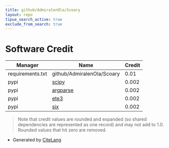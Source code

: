 ```yaml
---
title: github/AdmiralenOla/Scoary
layout: repo
tipue_search_active: true
exclude_from_search: true
---
```

# Software Credit

|Manager|Name|Credit|
|-------|----|------|
|requirements.txt|github/AdmiralenOla/Scoary|0.01|
|pypi|[scipy](https://www.scipy.org)|0.002|
|pypi|[argparse](https://github.com/ThomasWaldmann/argparse/)|0.002|
|pypi|[ete3](http://etetoolkit.org)|0.002|
|pypi|[six](https://github.com/benjaminp/six)|0.002|


> Note that credit values are rounded and expanded (so shared dependencies are represented as one record) and may not add to 1.0. Rounded values that hit zero are removed.


- Generated by [CiteLang](https://github.com/vsoch/citelang)

